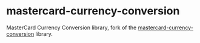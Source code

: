 # mastercard-currency-conversion

MasterCard Currency Conversion library, fork of the [mastercard-currency-conversion](https://pypi.org/project/mastercard-currency-conversion/) library.

